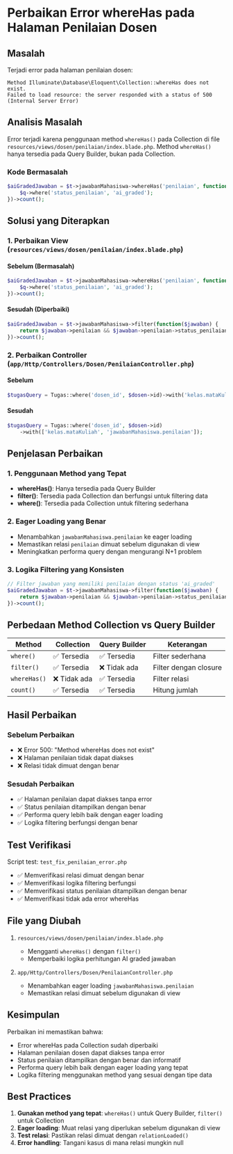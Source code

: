 # Perbaikan Error whereHas pada Halaman Penilaian Dosen

## Masalah
Terjadi error pada halaman penilaian dosen:
```
Method Illuminate\Database\Eloquent\Collection::whereHas does not exist.
Failed to load resource: the server responded with a status of 500 (Internal Server Error)
```

## Analisis Masalah
Error terjadi karena penggunaan method `whereHas()` pada Collection di file `resources/views/dosen/penilaian/index.blade.php`. Method `whereHas()` hanya tersedia pada Query Builder, bukan pada Collection.

### Kode Bermasalah
```php
$aiGradedJawaban = $t->jawabanMahasiswa->whereHas('penilaian', function($q) {
    $q->where('status_penilaian', 'ai_graded');
})->count();
```

## Solusi yang Diterapkan

### 1. Perbaikan View (`resources/views/dosen/penilaian/index.blade.php`)

#### Sebelum (Bermasalah)
```php
$aiGradedJawaban = $t->jawabanMahasiswa->whereHas('penilaian', function($q) {
    $q->where('status_penilaian', 'ai_graded');
})->count();
```

#### Sesudah (Diperbaiki)
```php
$aiGradedJawaban = $t->jawabanMahasiswa->filter(function($jawaban) {
    return $jawaban->penilaian && $jawaban->penilaian->status_penilaian === 'ai_graded';
})->count();
```

### 2. Perbaikan Controller (`app/Http/Controllers/Dosen/PenilaianController.php`)

#### Sebelum
```php
$tugasQuery = Tugas::where('dosen_id', $dosen->id)->with('kelas.mataKuliah');
```

#### Sesudah
```php
$tugasQuery = Tugas::where('dosen_id', $dosen->id)
    ->with(['kelas.mataKuliah', 'jawabanMahasiswa.penilaian']);
```

## Penjelasan Perbaikan

### 1. Penggunaan Method yang Tepat
- **whereHas()**: Hanya tersedia pada Query Builder
- **filter()**: Tersedia pada Collection dan berfungsi untuk filtering data
- **where()**: Tersedia pada Collection untuk filtering sederhana

### 2. Eager Loading yang Benar
- Menambahkan `jawabanMahasiswa.penilaian` ke eager loading
- Memastikan relasi `penilaian` dimuat sebelum digunakan di view
- Meningkatkan performa query dengan mengurangi N+1 problem

### 3. Logika Filtering yang Konsisten
```php
// Filter jawaban yang memiliki penilaian dengan status 'ai_graded'
$aiGradedJawaban = $t->jawabanMahasiswa->filter(function($jawaban) {
    return $jawaban->penilaian && $jawaban->penilaian->status_penilaian === 'ai_graded';
})->count();
```

## Perbedaan Method Collection vs Query Builder

| Method | Collection | Query Builder | Keterangan |
|--------|------------|---------------|------------|
| `where()` | ✅ Tersedia | ✅ Tersedia | Filter sederhana |
| `filter()` | ✅ Tersedia | ❌ Tidak ada | Filter dengan closure |
| `whereHas()` | ❌ Tidak ada | ✅ Tersedia | Filter relasi |
| `count()` | ✅ Tersedia | ✅ Tersedia | Hitung jumlah |

## Hasil Perbaikan

### Sebelum Perbaikan
- ❌ Error 500: "Method whereHas does not exist"
- ❌ Halaman penilaian tidak dapat diakses
- ❌ Relasi tidak dimuat dengan benar

### Sesudah Perbaikan
- ✅ Halaman penilaian dapat diakses tanpa error
- ✅ Status penilaian ditampilkan dengan benar
- ✅ Performa query lebih baik dengan eager loading
- ✅ Logika filtering berfungsi dengan benar

## Test Verifikasi

Script test: `test_fix_penilaian_error.php`
- ✅ Memverifikasi relasi dimuat dengan benar
- ✅ Memverifikasi logika filtering berfungsi
- ✅ Memverifikasi status penilaian ditampilkan dengan benar
- ✅ Memverifikasi tidak ada error whereHas

## File yang Diubah

1. `resources/views/dosen/penilaian/index.blade.php`
   - Mengganti `whereHas()` dengan `filter()`
   - Memperbaiki logika perhitungan AI graded jawaban

2. `app/Http/Controllers/Dosen/PenilaianController.php`
   - Menambahkan eager loading `jawabanMahasiswa.penilaian`
   - Memastikan relasi dimuat sebelum digunakan di view

## Kesimpulan

Perbaikan ini memastikan bahwa:
- Error whereHas pada Collection sudah diperbaiki
- Halaman penilaian dosen dapat diakses tanpa error
- Status penilaian ditampilkan dengan benar dan informatif
- Performa query lebih baik dengan eager loading yang tepat
- Logika filtering menggunakan method yang sesuai dengan tipe data

## Best Practices

1. **Gunakan method yang tepat**: `whereHas()` untuk Query Builder, `filter()` untuk Collection
2. **Eager loading**: Muat relasi yang diperlukan sebelum digunakan di view
3. **Test relasi**: Pastikan relasi dimuat dengan `relationLoaded()`
4. **Error handling**: Tangani kasus di mana relasi mungkin null 